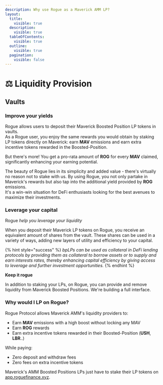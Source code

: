 ```yaml
---
description: Why use Rogue as a Maverick AMM LP?
layout:
  title:
    visible: true
  description:
    visible: true
  tableOfContents:
    visible: true
  outline:
    visible: true
  pagination:
    visible: false
---
```


# ⚖ Liquidity Provision

## Vaults

### Improve your yields

Rogue allows users to deposit their Maverick Boosted Position LP tokens in vaults.\
As a Rogue user, you enjoy the same rewards you would obtain by staking LP tokens directly on Maverick: earn **MAV** emissions and earn extra incentive tokens rewarded in the Boosted-Position.

But there's more! You get a pro-rata amount of **ROG** for every **MAV** claimed, significantly enhancing your earning potential.

The beauty of Rogue lies in its simplicity and added value - there's virtually no reason not to stake with us. By using Rogue, you not only partake in Maverick's rewards but also tap into the additional yield provided by **ROG** emissions.\
It's a win-win situation for DeFi enthusiasts looking for the best avenues to maximize their investments.

### Leverage your capital <a href="#ed94" id="ed94"></a>

Rogue _help you leverage your liquidity_

When you deposit their Maverick LP tokens on Rogue, you receive an equivalent amount of shares from the vault. These shares can be used in a variety of ways, adding new layers of utility and efficiency to your capital.

{% hint style="success" %}
_bpLPs can be used as collateral in DeFi lending protocols by providing them as collateral to borrow assets or to supply and earn interests rates, thereby enhancing capital efficiency by giving access to leverage and further investment opportunities._&#x20;
{% endhint %}

**Keep it rogue**

In addition to staking your LPs, on Rogue, you can provide and remove liquidity from Maverick Boosted Positions. We're building a full interface.

### Why would I LP on Rogue?

Rogue Protocol allows Maverick AMM's liquidity providers to:

* Earn **MAV** emissions with a high boost without locking any MAV
* Earn **ROG** rewards
* Earn extra incentive tokens rewarded in their Boosted-Position (**USH**, **LBR**..)

While paying:

* Zero deposit and withdraw fees
* Zero fees on extra incentive tokens

Maverick's AMM Boosted Positions LPs just have to stake their LP tokens on [app.roguefinance.xyz](https://app.roguefinance.xyz).
